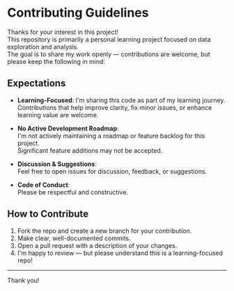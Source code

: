 # Contributing Guidelines

Thanks for your interest in this project!  
This repository is primarily a personal learning project focused on data exploration and analysis.  
The goal is to share my work openly — contributions are welcome, but please keep the following in mind:

## Expectations

- **Learning-Focused**: I'm sharing this code as part of my learning journey.  
  Contributions that help improve clarity, fix minor issues, or enhance learning value are welcome.
- **No Active Development Roadmap**:  
  I'm not actively maintaining a roadmap or feature backlog for this project.  
  Significant feature additions may not be accepted.

- **Discussion & Suggestions**:  
  Feel free to open issues for discussion, feedback, or suggestions.

- **Code of Conduct**:  
  Please be respectful and constructive.

## How to Contribute

1. Fork the repo and create a new branch for your contribution.
2. Make clear, well-documented commits.
3. Open a pull request with a description of your changes.
4. I'm happy to review — but please understand this is a learning-focused repo!

---

Thank you!
